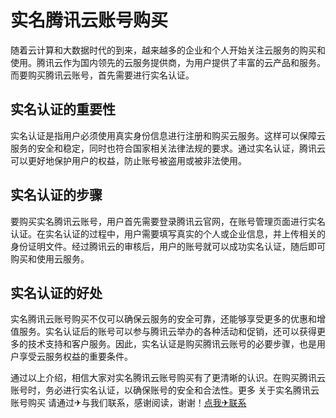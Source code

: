# 实名腾讯云账号购买

随着云计算和大数据时代的到来，越来越多的企业和个人开始关注云服务的购买和使用。腾讯云作为国内领先的云服务提供商，为用户提供了丰富的云产品和服务。而要购买腾讯云账号，首先需要进行实名认证。

## 实名认证的重要性

实名认证是指用户必须使用真实身份信息进行注册和购买云服务。这样可以保障云服务的安全和稳定，同时也符合国家相关法律法规的要求。通过实名认证，腾讯云可以更好地保护用户的权益，防止账号被盗用或被非法使用。

## 实名认证的步骤

要购买实名腾讯云账号，用户首先需要登录腾讯云官网，在账号管理页面进行实名认证。在实名认证的过程中，用户需要填写真实的个人或企业信息，并上传相关的身份证明文件。经过腾讯云的审核后，用户的账号就可以成功实名认证，随后即可购买和使用云服务。

## 实名认证的好处

实名腾讯云账号购买不仅可以确保云服务的安全可靠，还能够享受更多的优惠和增值服务。实名认证后的账号可以参与腾讯云举办的各种活动和促销，还可以获得更多的技术支持和客户服务。因此，实名认证是购买腾讯云账号的必要步骤，也是用户享受云服务权益的重要条件。

通过以上介绍，相信大家对实名腾讯云账号购买有了更清晰的认识。在购买腾讯云账号时，务必进行实名认证，以确保账号的安全和合法性。更多 关于实名腾讯云账号购买 请通过✈与我们联系，感谢阅读，谢谢！[点我✈联系](https://gg.k02.cc)